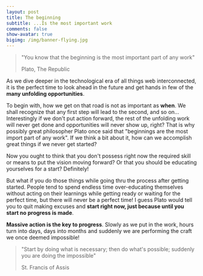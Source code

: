 ```yaml
---
layout: post
title: The beginning
subtitle: ...Is the most important work
comments: false
show-avatar: true
bigimg: /img/banner-flying.jpg
---
```


>"You know that the beginning is the most important part of any work"
>
>Plato, The Republic

As we dive deeper in the technological era of all things web interconnected, it is the perfect time to look ahead in the future and get hands in few of the **many unfolding opportunities**.

To begin with, how we get on that road is not as important as **when**.  We shall recognize that any first step will lead to the second, and so on... Interestingly if we don't put action forward, the rest of the unfolding work will never get done and opportunities will never show up, right? That is why possibly great philosopher Plato once said that "beginnings are the most import part of any work".
If we think a bit about it, how can we accomplish great things if we never get started?

Now you ought to think that you don't possess right now the required skill or means to put the vision moving forward? Or that you should be educating yourselves for a start? Definitely! 

But what if you do those things while going thru the process after getting started. People tend to spend endless time over-educating themselves without acting on their learnings while getting ready or waiting for the perfect time, but there will never be a perfect time! I guess Plato would tell you to quit making excuses and **start right now, just because until you start no progress is made**. 

**Massive action is the key to progress**. Slowly as we put in the work, hours turn into days, days into months and suddenly we are performing the craft we once deemed impossible!

>"Start by doing what is necessary; then do what's possible; suddenly you are doing the impossible"
>
>St. Francis of Assis
